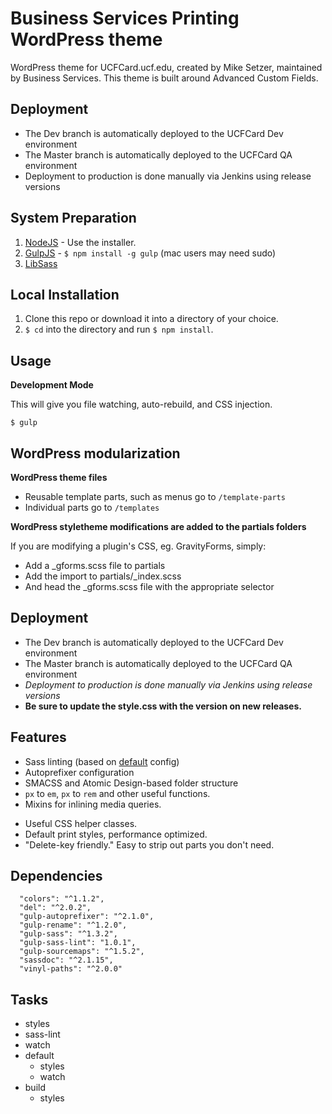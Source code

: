 # Business Services Printing WordPress theme

WordPress theme for UCFCard.ucf.edu, created by Mike Setzer, maintained by Business Services.
This theme is built around Advanced Custom Fields.

## Deployment

- The Dev branch is automatically deployed to the UCFCard Dev environment
- The Master branch is automatically deployed to the UCFCard QA environment
- Deployment to production is done manually via Jenkins using release versions

## System Preparation

1. [NodeJS](http://nodejs.org) - Use the installer.
2. [GulpJS](https://github.com/gulpjs/gulp) - `$ npm install -g gulp` (mac users may need sudo)
3. [LibSass](http://sass-lang.com/libsass)

## Local Installation

1. Clone this repo or download it into a directory of your choice.
2. `$ cd` into the directory and run `$ npm install`.

## Usage

**Development Mode**

This will give you file watching, auto-rebuild, and CSS injection.

```shell
$ gulp
```

## WordPress modularization

**WordPress theme files**

- Reusable template parts, such as menus go to `/template-parts`
- Individual parts go to `/templates`

**WordPress styletheme modifications are added to the partials folders**

If you are modifying a plugin's CSS, eg. GravityForms, simply:
- Add a _gforms.scss file to partials
- Add the import to partials/_index.scss
- And head the _gforms.scss file with the appropriate selector

## Deployment
- The Dev branch is automatically deployed to the UCFCard Dev environment
- The Master branch is automatically deployed to the UCFCard QA environment
- *Deployment to production is done manually via Jenkins using release versions*
- **Be sure to update the style.css with the version on new releases.**

## Features
- Sass linting (based on [default](https://github.com/sasstools/sass-lint/blob/master/lib/config/sass-lint.yml) config)
- Autoprefixer configuration
- SMACSS and Atomic Design-based folder structure
- `px` to `em`, `px` to `rem` and other useful functions.
- Mixins for inlining media queries.
* Useful CSS helper classes.
* Default print styles, performance optimized.
* "Delete-key friendly." Easy to strip out parts you don't need.

## Dependencies
```
  "colors": "^1.1.2",
  "del": "^2.0.2",
  "gulp-autoprefixer": "^2.1.0",
  "gulp-rename": "^1.2.0",
  "gulp-sass": "^1.3.2",
  "gulp-sass-lint": "1.0.1",
  "gulp-sourcemaps": "^1.5.2",
  "sassdoc": "^2.1.15",
  "vinyl-paths": "^2.0.0"
```

## Tasks
- styles
- sass-lint
- watch
- default
  - styles
  - watch
- build
  - styles